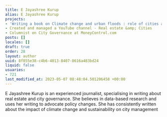 ```yaml
---
title: E Jayashree Kurup
alias: E Jayashree Kurup
projects:
- 'Writing a book on Climate change and urban floods : role of cities and citizens'
- Created and managed a YouTube channel - Real estate &amp; Cities
- Columnist on City Governance at MoneyControl.com
posts: []
locales: []
draft: true
order: 28
layout: author
uuid: 8f855e38-c4b6-4013-8407-8616a483bd24
liquid: false
usuaries:
- 721
last_modified_at: 2023-05-07 08:48:04.501206458 +00:00
---
```


<p style="text-align:start">E Jayashree Kurup is an experienced journalist, specialising in writing about real estate and city governance. She believes in data-based research and uses her writing to advocate policy changes. She has consistently written about the impact of climate change and sustainability on city management</p>